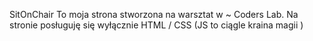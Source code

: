 SitOnChair
To moja strona stworzona na warsztat w ~ Coders Lab. Na stronie posługuję się wyłącznie HTML / CSS (JS to ciągle kraina magii )